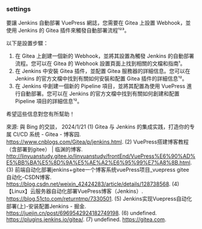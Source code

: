 

### settings

要讓 Jenkins 自動部署 VuePress 網誌，您需要在 Gitea 上設置 Webhook，並使用 Jenkins 的 Gitea 插件來觸發自動部署流程¹²³。

以下是設置步驟：

1. 在 Gitea 上創建一個新的 Webhook，並將其設置為觸發 Jenkins 的自動部署流程。您可以在 Gitea 的 Webhook 設置頁面上找到相關的文檔和指南¹。
2. 在 Jenkins 中安裝 Gitea 插件，並配置 Gitea 服務器的詳細信息。您可以在 Jenkins 的官方文檔中找到有關如何安裝和配置 Gitea 插件的詳細信息¹²。
3. 在 Jenkins 中創建一個新的 Pipeline 項目，並將其配置為使用 VuePress 進行自動部署。您可以在 Jenkins 的官方文檔中找到有關如何創建和配置 Pipeline 項目的詳細信息¹²。

希望這些信息對您有所幫助！

來源: 與 Bing 的交談， 2024/1/21
(1) Gitea 与 Jenkins 的集成实践，打造你的专属 CI/CD 系统 - Gitea - 博客园. https://www.cnblogs.com/Gitea/p/jenkins.html.
(2) VuePress搭建博客教程（含部署到gitee） | 临渊的博客. http://linyuanstudy.gitee.io/linyuanstudy/frontEnd/VuePress%E6%90%AD%E5%BB%BA%E5%8D%9A%E5%AE%A2%E6%95%99%E7%A8%8B.html.
(3) 前端自动化部署jenkins+gitee一个博客系统vuePress项目_vuepress gitee 自动化-CSDN博客. https://blog.csdn.net/weixin_42424283/article/details/128738568.
(4) 【Linux】云服务器自动化部署VuePress博客（Jenkins）. https://blog.51cto.com/returntmp/7330501.
(5) Jenkins实现Vuepress自动化部署(上)-安装配置Jenkins - 掘金. https://juejin.cn/post/6969542924182749198.
(6) undefined. https://plugins.jenkins.io/gitea/.
(7) undefined. https://gitea.com.
